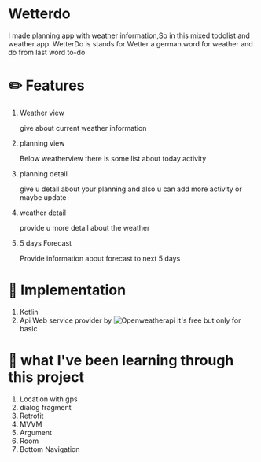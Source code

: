 # Wetterdo

I made planning app with weather information,So in this mixed todolist and weather app. WetterDo is stands for Wetter a german word for weather and do from last word to-do 

# :pencil2: Features
1. Weather view

   give about current weather information 
   
2. planning view

   Below weatherview there is some list about today activity
   
3. planning detail
   
   give u detail about your planning and also u can add more activity or maybe update
   
4. weather detail

   provide u more detail about the weather
   
5. 5 days Forecast
   
   Provide information about forecast to next 5 days
   
# :wrench: Implementation
1. Kotlin
2. Api
   Web service provider by ![Openweatherapi](https://weatherstack.com/) it's free but only for basic


# :book: what I've been learning through this project

1. Location with gps
2. dialog fragment
3. Retrofit
4. MVVM
5. Argument
6. Room
7. Bottom Navigation
